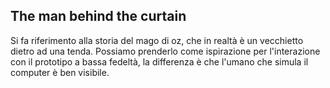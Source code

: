 ## The man behind the curtain
Si fa riferimento alla storia del mago di oz, che in realtà è un vecchietto dietro ad una tenda. Possiamo prenderlo come ispirazione per l'interazione con il prototipo a bassa fedeltà, la differenza è che l'umano che simula il computer è ben visibile.


